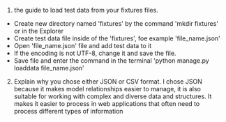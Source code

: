 1)  the guide to load test data from your fixtures files. 
- Create new directory named 'fixtures' by the command 'mkdir fixtures' or in the Explorer
- Create test data file inside of the 'fixtures', foe example 'file_name.json'
- Open 'file_name.json' file and add test data to it
- If the encoding is not UTF-8, change it and save the file.
- Save file and enter the command in the terminal 'python manage.py loaddata file_name.json'

2) Explain why you chose either JSON or CSV format.
I chose JSON because it makes model relationships easier to manage, it is also suitable for working with complex and diverse data and structures. It makes it easier to process in web applications that often need to process different types of information